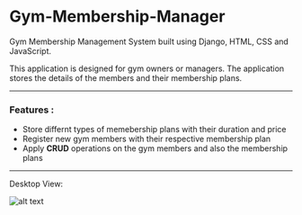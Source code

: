 # Gym-Membership-Manager
Gym Membership Management System built using Django, HTML, CSS and JavaScript. 

This application is designed for gym owners or managers. The application stores the details of the members and their membership plans.

---

### Features :


* Store differnt types of memebership plans with their duration and price
* Register new gym members with their respective membership plan
* Apply **CRUD** operations on the gym members and also the membership plans

---

Desktop View:

![alt text](https://user-images.githubusercontent.com/100353887/181903005-99381f5b-c3be-41f1-b5e2-88e58853f2ef.png "Login Page")
